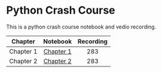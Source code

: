 # Python Crash Course

This is a python crash course notebook and vedio recording. 


| Chapter | Notebook | Recording |
| :---: | :---: | :---: |
| Chapter 1 | [Chapter 1](https://github.com/shmuhammad2004/pythoncrashcourse/blob/main/chapter1.ipynb)| 283 |
| Chapter 2 | [Chapter 2](https://github.com/shmuhammad2004/pythoncrashcourse/blob/main/chapter1.ipynb)| 283 |
